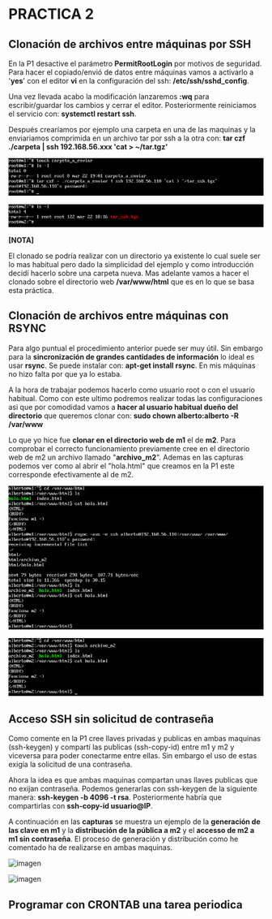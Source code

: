# PRACTICA 2

## Clonación de archivos entre máquinas por SSH
En la P1 desactive el parámetro **PermitRootLogin** por motivos de seguridad. Para hacer el copiado/envió de datos entre máquinas vamos a activarlo a '**yes**' con el editor **vi** en la configuración del ssh: **/etc/ssh/sshd_config**. 

Una vez llevada acabo la modificación lanzaremos **:wq** para escribir/guardar los cambios y cerrar el editor. Posteriormente reiniciamos el servicio con: **systemctl restart ssh**.

Después crearíamos por ejemplo una carpeta en una de las maquinas y la enviariamos comprimida en un archivo tar por ssh a la otra con: **tar czf ./carpeta | ssh 192.168.56.xxx 'cat > ~/tar.tgz'**

![imagen](https://github.com/Alberto93GV/SWAP/blob/master/Practica2/envio_ssh_m1.png)

![imagen](https://github.com/Alberto93GV/SWAP/blob/master/Practica2/envio_ssh_m2.png)

**[NOTA]**

El clonado se podría realizar con un directorio ya existente lo cual suele ser lo mas habitual pero dado la simplicidad del ejemplo y como introducción decidí hacerlo sobre una carpeta nueva. Mas adelante vamos a hacer el clonado sobre el directorio web **/var/www/html** que es en lo que se basa esta práctica.

## Clonación de archivos entre máquinas con RSYNC
Para algo puntual el procedimiento anterior puede ser muy útil. Sin embargo para la **sincronización de grandes cantidades de información** lo ideal es usar **rsync**. Se puede instalar con: **apt-get install rsync**. En mis máquinas no hizo falta por que ya lo estaba.

A la hora de trabajar podemos hacerlo como usuario root o con el usuario habitual. Como con este ultimo podremos realizar todas las configuraciones asi que por comodidad vamos a **hacer al usuario habitual dueño del directorio** que queremos clonar con: **sudo chown alberto:alberto -R /var/www**

Lo que yo hice fue **clonar en el directorio web de m1** el de **m2**. Para comprobar el correcto funcionamiento previamente cree en el directorio web de m2 un archivo llamado "**archivo_m2**". Ademas en las capturas podemos ver como al abrir el "hola.html" que creamos en la P1 este corresponde efectivamente al de m2.

![imagen](https://github.com/Alberto93GV/SWAP/blob/master/Practica2/rsync_m1.png)

![imagen](https://github.com/Alberto93GV/SWAP/blob/master/Practica2/rsync_m2.png)

## Acceso SSH sin solicitud de contraseña
Como comente en la P1 cree llaves privadas y publicas en ambas maquinas (ssh-keygen) y compartí las publicas (ssh-copy-id) entre m1 y m2 y viceversa para poder conectarme entre ellas. Sin embargo el uso de estas exigía la solicitud de una contraseña.

Ahora la idea es que ambas maquinas compartan unas llaves publicas que no exijan contraseña. Podemos generarlas con ssh-keygen de la siguiente manera: **ssh-keygen -b 4096 -t rsa**. Posteriormente habría que compartirlas con **ssh-copy-id usuario@IP**.

A continuación en las **capturas** se muestra un ejemplo de la **generación de las clave en m1** y la **distribución de la pública a m2** y el **accesso de m2 a m1 sin contraseña**. El proceso de generación y distribución como he comentado ha de realizarse en ambas maquinas.

![imagen](https://github.com/Alberto93GV/SWAP/blob/master/Practica2/ssh_sin_contraseña_m1.png)

![imagen](https://github.com/Alberto93GV/SWAP/blob/master/Practica2/ssh_sin_contraseña_m2.png)

## Programar con CRONTAB una tarea periodica
